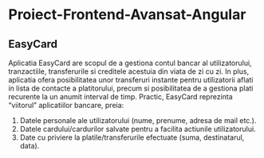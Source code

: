 # Proiect-Frontend-Avansat-Angular
## EasyCard

  Aplicatia EasyCard are scopul de a gestiona contul bancar al utilizatorului, tranzactiile, transferurile si creditele acestuia din viata de zi cu zi. In plus, aplicatia ofera posibilitatea unor transferuri instante pentru utilizatorii aflati in lista de contacte a platitorului, precum si posibilitatea de a gestiona plati recurente la un anumit interval de timp. Practic, EasyCard reprezinta “viitorul” aplicatiilor bancare, preia:
1.	Datele personale ale utilizatorului (nume, prenume, adresa de mail etc.).
2.	Datele cardului/cardurilor salvate pentru a facilita actiunile utilizatorului.
3.	Date cu priviere la platile/transferurile efectuate (suma, destinatarul, data).

